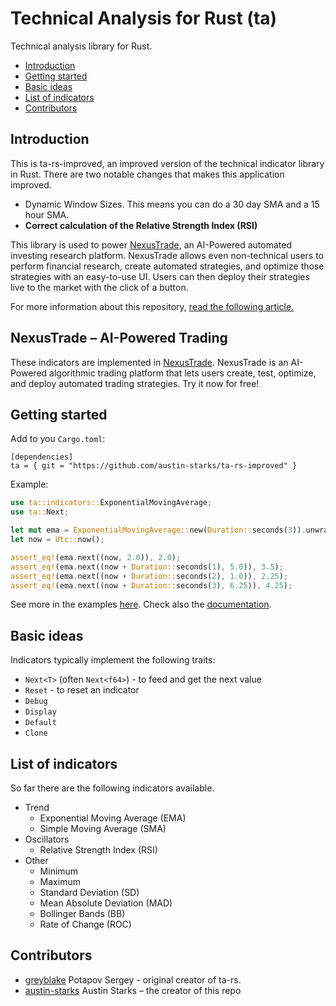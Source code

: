 # Technical Analysis for Rust (ta)

Technical analysis library for Rust.

- [Introduction](#introduction)
- [Getting started](#getting-started)
- [Basic ideas](#basic-ideas)
- [List of indicators](#list-of-indicators)
- [Contributors](#contributors)

## Introduction

This is ta-rs-improved, an improved version of the technical indicator library in Rust. There are two notable changes that makes this
application improved.

- Dynamic Window Sizes. This means you can do a 30 day SMA and a 15 hour SMA.
- **Correct calculation of the Relative Strength Index (RSI)**

This library is used to power [NexusTrade](https://nexustrade.io/), an AI-Powered automated investing research platform. NexusTrade allows even non-technical users to perform financial research, create automated strategies, and optimize those strategies with an easy-to-use UI. Users can then deploy their strategies live to the market with the click of a button.

For more information about this repository, [read the following article.](https://nexustrade.io/blog/i-used-an-ai-to-fix-a-major-bug-in-a-very-popular-open-source-technical-indicator-library-20231223)

## NexusTrade – AI-Powered Trading

These indicators are implemented in [NexusTrade](https://nexustrade.io/). NexusTrade is an AI-Powered algorithmic trading platform that lets users create, test, optimize, and deploy automated trading strategies. Try it now for free!

## Getting started

Add to you `Cargo.toml`:

```
[dependencies]
ta = { git = "https://github.com/austin-starks/ta-rs-improved" }
```

Example:

```rust
use ta::indicators::ExponentialMovingAverage;
use ta::Next;

let mut ema = ExponentialMovingAverage::new(Duration::seconds(3)).unwrap(); // window size of 3 seconds
let now = Utc::now();

assert_eq!(ema.next((now, 2.0)), 2.0);
assert_eq!(ema.next((now + Duration::seconds(1), 5.0)), 3.5);
assert_eq!(ema.next((now + Duration::seconds(2), 1.0)), 2.25);
assert_eq!(ema.next((now + Duration::seconds(3), 6.25)), 4.25);
```

See more in the examples [here](https://github.com/greyblake/ta-rs/tree/master/examples).
Check also the [documentation](https://docs.rs/ta).

## Basic ideas

Indicators typically implement the following traits:

- `Next<T>` (often `Next<f64>`) - to feed and get the next value
- `Reset` - to reset an indicator
- `Debug`
- `Display`
- `Default`
- `Clone`

## List of indicators

So far there are the following indicators available.

- Trend
  - Exponential Moving Average (EMA)
  - Simple Moving Average (SMA)
- Oscillators
  - Relative Strength Index (RSI)
- Other
  - Minimum
  - Maximum
  - Standard Deviation (SD)
  - Mean Absolute Deviation (MAD)
  - Bollinger Bands (BB)
  - Rate of Change (ROC)

## Contributors

- [greyblake](https://github.com/greyblake) Potapov Sergey - original creator of ta-rs.
- [austin-starks](https://github.com/austin-starks) Austin Starks – the creator of this repo
